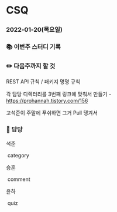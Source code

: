 # CSQ

### 2022-01-20(목요일)

### 📚 이번주 스터디 기록



### ✏️ 다음주까지 할 것

REST API 규칙 / 패키지 명명 규칙

각 담당 디렉터리를 3번째 링크에 맞춰서 만들기 - https://prohannah.tistory.com/156

고석준이 주말에 푸쉬하면 그거 Pull 댕겨서 

### 🎒 담당

석준

​	 category

승훈

​	 comment

윤하

​	 quiz
